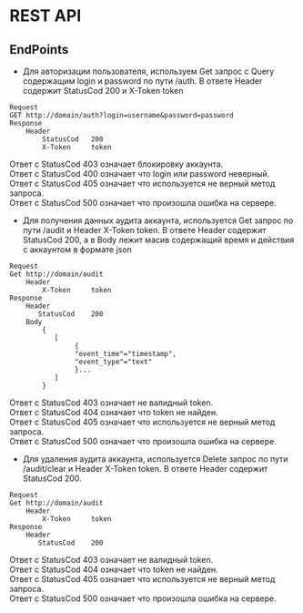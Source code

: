 # REST API

## EndPoints 
- Для авторизации пользователя, используем Get запрос с Query содержащим login и password по пути /auth. В ответе Header содержит StatusCod 200 и X-Token token 

```
Request
GET http://domain/auth?login=username&password=password
Response
    Header
        StatusCod   200 
        X-Token     token
```
Ответ с StatusCod 403 означает блокировку аккаунта.<br>
Ответ с StatusCod 400 означает что login или password неверный.<br>
Ответ с StatusCod 405 означает что используется не верный метод запроса.<br>
Ответ с StatusCod 500 означает что произошла ошибка на сервере.<br>

- Для получения данных аудита аккаунта, используется Get запрос по пути /audit и Header X-Token token.
В ответе Header содержит StatusCod 200, а в Body лежит масив содержащий время и действия с аккаунтом в формате json
```
Request
Get http://domain/audit
    Header
        X-Token     token
Response
    Header
       StatusCod    200 
    Body
        {
           [
                { 
                "event_time"="timestamp",
                "event_type"="text"
                }...
           ]
        }
```
Ответ с StatusCod 403 означает не валидный token.<br>
Ответ с StatusCod 404 означает что token не найден.<br>
Ответ с StatusCod 405 означает что используется не верный метод запроса.<br>
Ответ с StatusCod 500 означает что произошла ошибка на сервере.<br>
- Для удаления аудита аккаунта, используется Delete запрос по пути /audit/clear и Header X-Token token.
В ответе Header содержит StatusCod 200.
```
Request
Get http://domain/audit
    Header
        X-Token     token
Response
    Header
       StatusCod    200 
```
Ответ с StatusCod 403 означает не валидный token.<br>
Ответ с StatusCod 404 означает что token не найден.<br>
Ответ с StatusCod 405 означает что используется не верный метод запроса.<br>
Ответ с StatusCod 500 означает что произошла ошибка на сервере.<br>